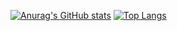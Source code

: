 [![Anurag's GitHub stats](https://github-readme-stats.vercel.app/api?username=hoon2-kim)](https://github.com/anuraghazra/github-readme-stats)
[![Top Langs](https://github-readme-stats.vercel.app/api/top-langs/?username=hoon2-kim&layout=compact)](https://github.com/hoon2-kim/github-readme-stats)

